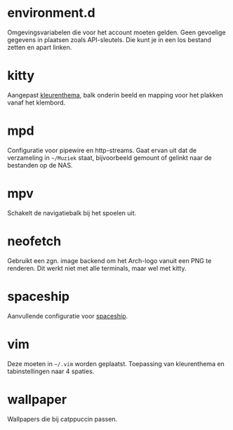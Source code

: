 # environment.d
Omgevingsvariabelen die voor het account moeten gelden. Geen gevoelige gegevens
in plaatsen zoals API-sleutels. Die kunt je in een los bestand zetten en apart
linken.

# kitty
Aangepast [kleurenthema](https://github.com/catppuccin/kitty), balk onderin
beeld en mapping voor het plakken vanaf het klembord.

# mpd
Configuratie voor pipewire en http-streams. Gaat ervan uit dat de verzameling
in `~/Muziek` staat, bijvoorbeeld gemount of gelinkt naar de bestanden op de
NAS.

# mpv
Schakelt de navigatiebalk bij het spoelen uit.

# neofetch
Gebruikt een zgn. image backend om het Arch-logo vanuit een PNG te renderen.
Dit werkt niet met alle terminals, maar wel met kitty.

# spaceship
Aanvullende configuratie voor
[spaceship](https://github.com/spaceship-prompt/spaceship-prompt).

# vim
Deze moeten in `~/.vim` worden geplaatst. Toepassing van kleurenthema en
tabinstellingen naar 4 spaties.

# wallpaper
Wallpapers die bij catppuccin passen.
